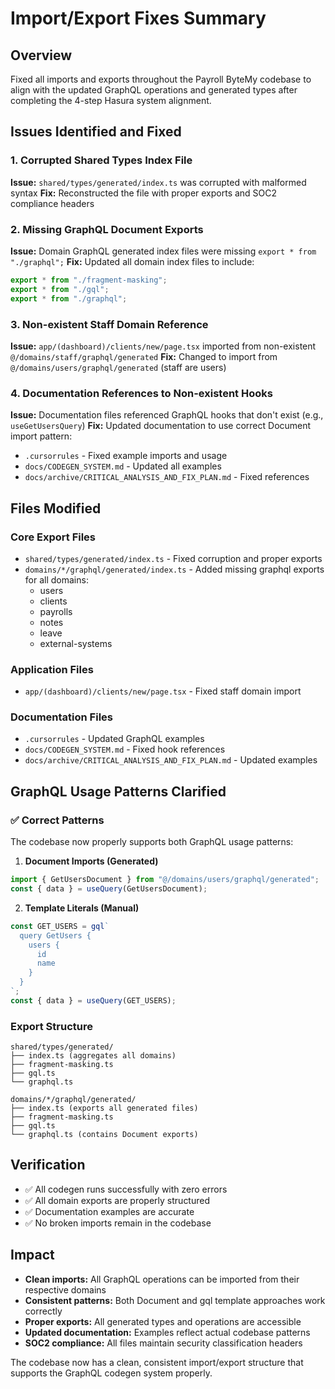 # Import/Export Fixes Summary

## Overview

Fixed all imports and exports throughout the Payroll ByteMy codebase to align with the updated GraphQL operations and generated types after completing the 4-step Hasura system alignment.

## Issues Identified and Fixed

### 1. Corrupted Shared Types Index File

**Issue:** `shared/types/generated/index.ts` was corrupted with malformed syntax
**Fix:** Reconstructed the file with proper exports and SOC2 compliance headers

### 2. Missing GraphQL Document Exports

**Issue:** Domain GraphQL generated index files were missing `export * from "./graphql";`
**Fix:** Updated all domain index files to include:

```typescript
export * from "./fragment-masking";
export * from "./gql";
export * from "./graphql";
```

### 3. Non-existent Staff Domain Reference

**Issue:** `app/(dashboard)/clients/new/page.tsx` imported from non-existent `@/domains/staff/graphql/generated`
**Fix:** Changed to import from `@/domains/users/graphql/generated` (staff are users)

### 4. Documentation References to Non-existent Hooks

**Issue:** Documentation files referenced GraphQL hooks that don't exist (e.g., `useGetUsersQuery`)
**Fix:** Updated documentation to use correct Document import pattern:

- `.cursorrules` - Fixed example imports and usage
- `docs/CODEGEN_SYSTEM.md` - Updated all examples
- `docs/archive/CRITICAL_ANALYSIS_AND_FIX_PLAN.md` - Fixed references

## Files Modified

### Core Export Files

- `shared/types/generated/index.ts` - Fixed corruption and proper exports
- `domains/*/graphql/generated/index.ts` - Added missing graphql exports for all domains:
  - users
  - clients
  - payrolls
  - notes
  - leave
  - external-systems

### Application Files

- `app/(dashboard)/clients/new/page.tsx` - Fixed staff domain import

### Documentation Files

- `.cursorrules` - Updated GraphQL examples
- `docs/CODEGEN_SYSTEM.md` - Fixed hook references
- `docs/archive/CRITICAL_ANALYSIS_AND_FIX_PLAN.md` - Updated examples

## GraphQL Usage Patterns Clarified

### ✅ Correct Patterns

The codebase now properly supports both GraphQL usage patterns:

1. **Document Imports (Generated)**

```typescript
import { GetUsersDocument } from "@/domains/users/graphql/generated";
const { data } = useQuery(GetUsersDocument);
```

2. **Template Literals (Manual)**

```typescript
const GET_USERS = gql`
  query GetUsers {
    users {
      id
      name
    }
  }
`;
const { data } = useQuery(GET_USERS);
```

### Export Structure

```
shared/types/generated/
├── index.ts (aggregates all domains)
├── fragment-masking.ts
├── gql.ts
└── graphql.ts

domains/*/graphql/generated/
├── index.ts (exports all generated files)
├── fragment-masking.ts
├── gql.ts
└── graphql.ts (contains Document exports)
```

## Verification

- ✅ All codegen runs successfully with zero errors
- ✅ All domain exports are properly structured
- ✅ Documentation examples are accurate
- ✅ No broken imports remain in the codebase

## Impact

- **Clean imports:** All GraphQL operations can be imported from their respective domains
- **Consistent patterns:** Both Document and gql template approaches work correctly
- **Proper exports:** All generated types and operations are accessible
- **Updated documentation:** Examples reflect actual codebase patterns
- **SOC2 compliance:** All files maintain security classification headers

The codebase now has a clean, consistent import/export structure that supports the GraphQL codegen system properly.
